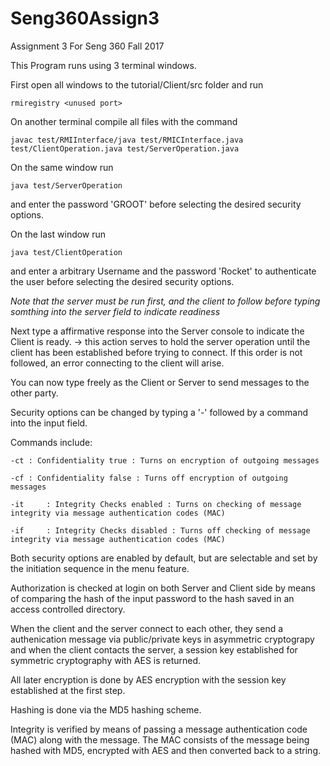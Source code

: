 # Seng360Assign3
Assignment 3 For Seng 360 Fall 2017

This Program runs using 3 terminal windows.

First open all windows to the tutorial/Client/src folder and run 

	rmiregistry <unused port>

On another terminal compile all files with the command 

	javac test/RMIInterface/java test/RMICInterface.java test/ClientOperation.java test/ServerOperation.java

On the same window run 

	java test/ServerOperation
and enter the password 'GROOT' before selecting the desired security options.

On the last window run 

	java test/ClientOperation 

and enter a arbitrary Username and the password 'Rocket' to authenticate the user before selecting the desired security options.

*Note that the server must be run first, and the client to follow before typing somthing into the server field to indicate readiness*

Next type a affirmative response into the Server console to indicate the Client is ready. -> this action serves to hold the server operation until the client has been established before trying to connect. 
If this order is not followed, an error connecting to the client will arise.

You can now type freely as the Client or Server to send messages to the other party.

Security options can be changed by typing a '-' followed by a command into the input field.

Commands include:

	-ct	: Confidentiality true : Turns on encryption of outgoing messages

	-cf	: Confidentiality false : Turns off encryption of outgoing messages

	-it 	: Integrity Checks enabled : Turns on checking of message integrity via message authentication codes (MAC)

	-if 	: Integrity Checks disabled : Turns off checking of message integrity via message authentication codes (MAC)

Both security options are enabled by default, but are selectable and set by the initiation sequence in the menu feature.

Authorization is checked at login on both Server and Client side by means of comparing the hash of the input password to the hash saved in an access controlled directory.

When the client and the server connect to each other, they send a authenication message via public/private keys in asymmetric cryptograpy and when the client contacts the server, a session key established for symmetric cryptography with AES is returned.

All later encryption is done by AES encryption with the session key established at the first step.

Hashing is done via the MD5 hashing scheme.

Integrity is verified by means of passing a message authentication code (MAC)  along with the message. The MAC consists of the message being hashed with MD5, encrypted with AES and then converted back to a string. 
